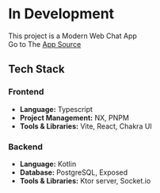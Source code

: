 # In Development

This project is a Modern Web Chat App
<br>
Go to The [App Source](./apps/web/)

## Tech Stack

### Frontend

- **Language:** Typescript
- **Project Management:** NX, PNPM
- **Tools & Libraries:** Vite, React, Chakra UI

### Backend

- **Language:** Kotlin
- **Database:** PostgreSQL, Exposed
- **Tools & Libraries:** Ktor server, Socket.io
